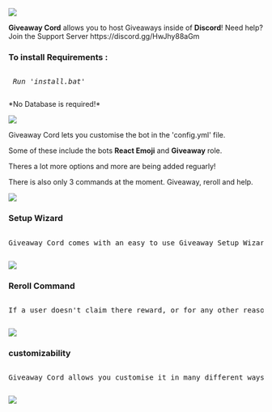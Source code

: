 ![](https://cdn.discordapp.com/attachments/845762704907960323/845824626512756736/MODERN_LEVELS_9.png)
<p><b>Giveaway Cord</b> allows you to host Giveaways inside of <b>Discord</b>! Need help? Join the Support Server https://discord.gg/HwJhy88aGm</p>
<h3>To install <b>Requirements :</b></h3> 
	 <pre><p> <i>Run 'install.bat'</i></p></pre>
<p> *No Database is required!* </p>
	
![](https://cdn.discordapp.com/attachments/845762704907960323/845824836294279168/MODERN_LEVELS_10.png)
<p> Giveaway Cord lets you customise the bot in the 'config.yml' file. </p
<p> Some of these include the bots <b>React Emoji</b> and <b>Giveaway</b> role.</p>
<p> Theres a lot more options and more are being added reguarly! </p>
<p> There is also only 3 commands at the moment. Giveaway, reroll and help.

![](https://cdn.discordapp.com/attachments/845762704907960323/845824942825930752/MODERN_LEVELS_11.png)
<h3>Setup Wizard</h3> 
	 <pre><p>Giveaway Cord comes with an easy to use Giveaway Setup Wizard</p></pre>
	 
![](https://cdn.discordapp.com/attachments/845762704907960323/845825393676124210/unknown.png)

<h3>Reroll Command</h3> 
	 <pre><p>If a user doesn't claim there reward, or for any other reason, you can reroll the winner.</p></pre>
	 
![](![image](https://user-images.githubusercontent.com/63556081/119244487-26180280-bb69-11eb-8da5-2e19c06c4a1f.png))

<h3>customizability</h3> 
	 <pre><p>Giveaway Cord allows you customise it in many different ways.</p></pre>
	 
![](https://cdn.discordapp.com/attachments/809363133713874944/811192075659640873/unknown.png)



